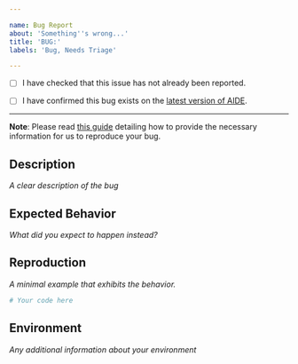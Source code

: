 ```yaml
---

name: Bug Report
about: 'Something''s wrong...'
title: 'BUG:'
labels: 'Bug, Needs Triage'

---
```


- [ ] I have checked that this issue has not already been reported.

- [ ] I have confirmed this bug exists on the [latest version of AIDE](https://cad.onshape.com/documents/6750b53736b16374e515f93d/w/e1f0d6546c0ebff38956e2f7/e/f9a04b454cd721ac07ed46b2).

---

**Note**: Please read [this guide](https://matthewrocklin.com/blog/work/2018/02/28/minimal-bug-reports) detailing how to provide the necessary information for us to reproduce your bug.

## Description
*A clear description of the bug*

## Expected Behavior
*What did you expect to happen instead?*

## Reproduction
*A minimal example that exhibits the behavior.*

```python
# Your code here

```

## Environment
*Any additional information about your environment*
